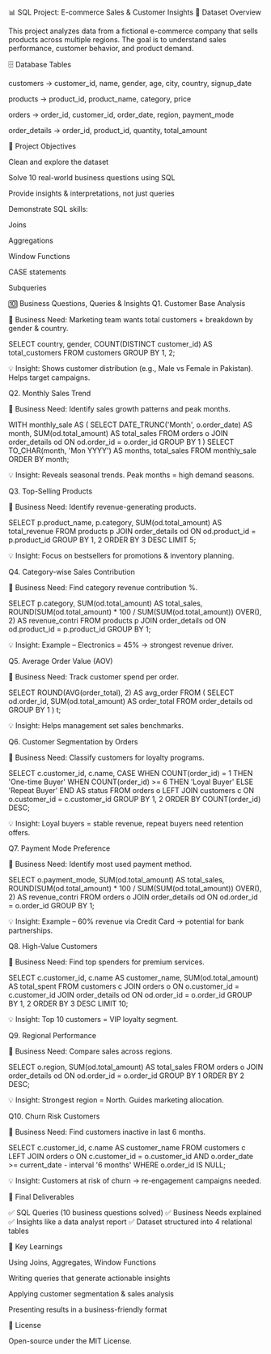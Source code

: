 📊 SQL Project: E-commerce Sales & Customer Insights
📂 Dataset Overview

This project analyzes data from a fictional e-commerce company that sells products across multiple regions.
The goal is to understand sales performance, customer behavior, and product demand.

🗄️ Database Tables

customers → customer_id, name, gender, age, city, country, signup_date

products → product_id, product_name, category, price

orders → order_id, customer_id, order_date, region, payment_mode

order_details → order_id, product_id, quantity, total_amount

🎯 Project Objectives

Clean and explore the dataset

Solve 10 real-world business questions using SQL

Provide insights & interpretations, not just queries

Demonstrate SQL skills:

Joins

Aggregations

Window Functions

CASE statements

Subqueries

🔟 Business Questions, Queries & Insights
Q1. Customer Base Analysis

📌 Business Need: Marketing team wants total customers + breakdown by gender & country.

SELECT country, gender, COUNT(DISTINCT customer_id) AS total_customers 
FROM customers
GROUP BY 1, 2;


💡 Insight: Shows customer distribution (e.g., Male vs Female in Pakistan). Helps target campaigns.

Q2. Monthly Sales Trend

📌 Business Need: Identify sales growth patterns and peak months.

WITH monthly_sale AS (
    SELECT DATE_TRUNC('Month', o.order_date) AS month,
           SUM(od.total_amount) AS total_sales
    FROM orders o
    JOIN order_details od ON od.order_id = o.order_id
    GROUP BY 1
)
SELECT TO_CHAR(month, 'Mon YYYY') AS months, total_sales
FROM monthly_sale
ORDER BY month;


💡 Insight: Reveals seasonal trends. Peak months = high demand seasons.

Q3. Top-Selling Products

📌 Business Need: Identify revenue-generating products.

SELECT p.product_name, p.category, SUM(od.total_amount) AS total_revenue
FROM products p
JOIN order_details od ON od.product_id = p.product_id 
GROUP BY 1, 2
ORDER BY 3 DESC 
LIMIT 5;


💡 Insight: Focus on bestsellers for promotions & inventory planning.

Q4. Category-wise Sales Contribution

📌 Business Need: Find category revenue contribution %.

SELECT p.category,
       SUM(od.total_amount) AS total_sales,
       ROUND(SUM(od.total_amount) * 100 / SUM(SUM(od.total_amount)) OVER(), 2) AS revenue_contri
FROM products p 
JOIN order_details od ON od.product_id = p.product_id
GROUP BY 1;


💡 Insight: Example – Electronics = 45% → strongest revenue driver.

Q5. Average Order Value (AOV)

📌 Business Need: Track customer spend per order.

SELECT ROUND(AVG(order_total), 2) AS avg_order
FROM (
    SELECT od.order_id, SUM(od.total_amount) AS order_total
    FROM order_details od 
    GROUP BY 1
) t;


💡 Insight: Helps management set sales benchmarks.

Q6. Customer Segmentation by Orders

📌 Business Need: Classify customers for loyalty programs.

SELECT c.customer_id, c.name,
       CASE 
           WHEN COUNT(order_id) = 1 THEN 'One-time Buyer'
           WHEN COUNT(order_id) >= 6 THEN 'Loyal Buyer'
           ELSE 'Repeat Buyer' 
       END AS status
FROM orders o 
LEFT JOIN customers c ON o.customer_id = c.customer_id
GROUP BY 1, 2
ORDER BY COUNT(order_id) DESC;


💡 Insight: Loyal buyers = stable revenue, repeat buyers need retention offers.

Q7. Payment Mode Preference

📌 Business Need: Identify most used payment method.

SELECT o.payment_mode,
       SUM(od.total_amount) AS total_sales,
       ROUND(SUM(od.total_amount) * 100 / SUM(SUM(od.total_amount)) OVER(), 2) AS revenue_contri
FROM orders o
JOIN order_details od ON od.order_id = o.order_id
GROUP BY 1;


💡 Insight: Example – 60% revenue via Credit Card → potential for bank partnerships.

Q8. High-Value Customers

📌 Business Need: Find top spenders for premium services.

SELECT c.customer_id, c.name AS customer_name, SUM(od.total_amount) AS total_spent
FROM customers c 
JOIN orders o ON o.customer_id = c.customer_id
JOIN order_details od ON od.order_id = o.order_id
GROUP BY 1, 2
ORDER BY 3 DESC
LIMIT 10;


💡 Insight: Top 10 customers = VIP loyalty segment.

Q9. Regional Performance

📌 Business Need: Compare sales across regions.

SELECT o.region, SUM(od.total_amount) AS total_sales
FROM orders o 
JOIN order_details od ON od.order_id = o.order_id
GROUP BY 1 
ORDER BY 2 DESC;


💡 Insight: Strongest region = North. Guides marketing allocation.

Q10. Churn Risk Customers

📌 Business Need: Find customers inactive in last 6 months.

SELECT c.customer_id, c.name AS customer_name
FROM customers c
LEFT JOIN orders o 
    ON c.customer_id = o.customer_id 
   AND o.order_date >= current_date - interval '6 months'
WHERE o.order_id IS NULL;


💡 Insight: Customers at risk of churn → re-engagement campaigns needed.

📑 Final Deliverables

✅ SQL Queries (10 business questions solved)
✅ Business Needs explained
✅ Insights like a data analyst report
✅ Dataset structured into 4 relational tables

🚀 Key Learnings

Using Joins, Aggregates, Window Functions

Writing queries that generate actionable insights

Applying customer segmentation & sales analysis

Presenting results in a business-friendly format

📜 License

Open-source under the MIT License.
